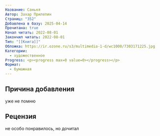 ```yaml
---
Название: Санькя
Автор: Захар Прилепин
Страниц: "352"
Добавлена в базу: 2025-04-14
Прочитана: true
Начал читать: 2022-08-01
Закончил читать: 2022-08-01
Тип: "[[Книга]]"
Обложка: https://ir.ozone.ru/s3/multimedia-1-d/wc1000/7303171225.jpg
Категории:
  - художественное
Progress: <p><progress max=0 value=0></progress></p>
Формат:
  - бумажная
---
```

## Причина добавления

уже не помню

## Рецензия

не особо понравилось, но дочитал